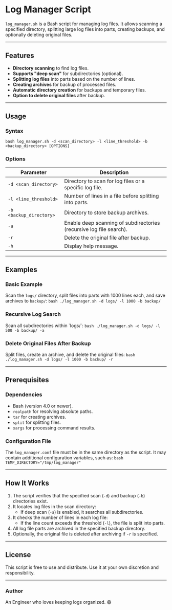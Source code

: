 # Log Manager Script

`log_manager.sh` is a Bash script for managing log files. It allows scanning a specified directory, splitting large log files into parts, creating backups, and optionally deleting original files.

---

## Features

- **Directory scanning** to find log files.
- **Supports "deep scan"** for subdirectories (optional).
- **Splitting log files** into parts based on the number of lines.
- **Creating archives** for backup of processed files.
- **Automatic directory creation** for backups and temporary files.
- **Option to delete original files** after backup.

---

## Usage

### Syntax
`bash
log_manager.sh -d <scan_directory> -l <line_threshold> -b <backup_directory> [OPTIONS]
`

### Options
| Parameter | Description |
|-----------|-------------|
| `-d <scan_directory>` | Directory to scan for log files or a specific log file. |
| `-l <line_threshold>` | Number of lines in a file before splitting into parts. |
| `-b <backup_directory>` | Directory to store backup archives. |
| `-a` | Enable deep scanning of subdirectories (recursive log file search). |
| `-r` | Delete the original file after backup. |
| `-h` | Display help message. |

---

## Examples

### Basic Example
Scan the `logs/` directory, split files into parts with 1000 lines each, and save archives to `backup/`:
`bash
./log_manager.sh -d logs/ -l 1000 -b backup/
`

### Recursive Log Search
Scan all subdirectories within \`logs/\`:
`bash
./log_manager.sh -d logs/ -l 500 -b backup/ -a
`

### Delete Original Files After Backup
Split files, create an archive, and delete the original files:
`bash
./log_manager.sh -d logs/ -l 1000 -b backup/ -r
`

---

## Prerequisites

### Dependencies
- Bash (version 4.0 or newer).
- `realpath` for resolving absolute paths.
- `tar` for creating archives.
- `split` for splitting files.
- `xargs` for processing command results.

### Configuration File
The `log_manager.conf` file must be in the same directory as the script. It may contain additional configuration variables, such as:
`bash
TEMP_DIRECTORY="/tmp/log_manager"
`

---

## How It Works

1. The script verifies that the specified scan (`-d`) and backup (`-b`) directories exist.
2. It locates log files in the scan directory:
   - If deep scan (`-a`) is enabled, it searches all subdirectories.
3. It checks the number of lines in each log file:
   - If the line count exceeds the threshold (`-l`), the file is split into parts.
4. All log file parts are archived in the specified backup directory.
5. Optionally, the original file is deleted after archiving if `-r` is specified.

---

## License

This script is free to use and distribute. Use it at your own discretion and responsibility.

---

### Author
An Engineer who loves keeping logs organized. 😄
